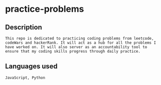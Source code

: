 # practice-problems

## Description
    This repo is dedicated to practicing coding problems from leetcode, codeWars and hackerRank. It will act as a hub for all the problems I have worked on. It will also server as an accountability tool to ensure that my coding skills progress through daily practice.

## Languages used
    JavaScript, Python